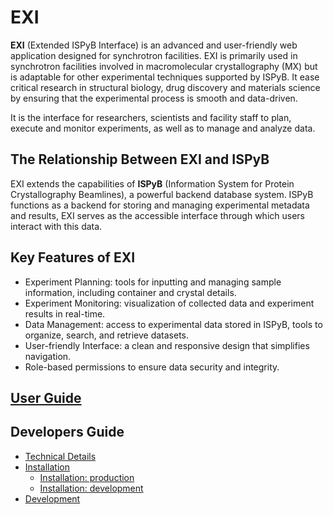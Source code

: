 # 
# EXI

**EXI** (Extended ISPyB Interface) is an advanced and user-friendly web application designed for synchrotron facilities. EXI is primarily used in synchrotron facilities involved in macromolecular crystallography (MX) but is adaptable for other experimental techniques supported by ISPyB. It ease critical research in structural biology, drug discovery and materials science by ensuring that the experimental process is smooth and data-driven. 

It is the interface for researchers, scientists and facility staff to plan, execute and monitor experiments, as well as to manage and analyze data.

## The Relationship Between EXI and ISPyB
EXI extends the capabilities of **ISPyB** (Information System for Protein Crystallography Beamlines), a powerful backend database system. ISPyB functions as a backend for storing and managing experimental metadata and results, EXI serves as the accessible interface through which users interact with this data.

## Key Features of EXI
- Experiment Planning: tools for inputting and managing sample information, including container and crystal details.
- Experiment Monitoring: visualization of collected data and experiment results in real-time.
- Data Management: access to experimental data stored in ISPyB, tools to organize, search, and retrieve datasets.
- User-friendly Interface: a clean and responsive design that simplifies navigation.
- Role-based permissions to ensure data security and integrity.


## [User Guide](https://github.com/scientific-software-hub/mxhub-exi/blob/main/documentation/user_guide.md)

## Developers Guide
 * [Technical Details](https://github.com/scientific-software-hub/mxhub-exi/blob/main/documentation/developers_guide.md)
 * [Installation](https://github.com/scientific-software-hub/mxhub-exi/blob/main/documentation/developers_guide.md)
      * [Installation: production](https://github.com/scientific-software-hub/mxhub-exi/blob/main/documentation/developers_guide.md)
      * [Installation: development](https://github.com/scientific-software-hub/mxhub-exi/blob/main/documentation/developers_guide.md)
 * [Development](https://github.com/scientific-software-hub/mxhub-exi/blob/main/documentation/developers_guide.md)


